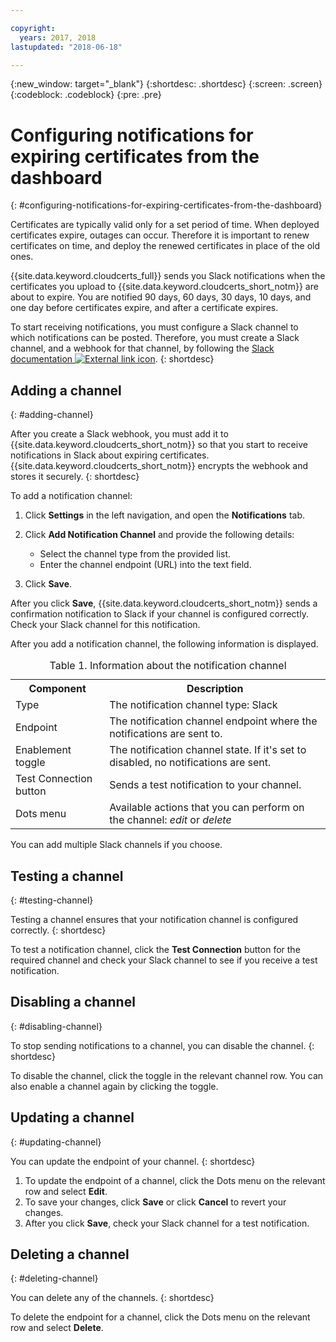 ```yaml
---

copyright:
  years: 2017, 2018
lastupdated: "2018-06-18"

---
```

{:new_window: target="_blank"}
{:shortdesc: .shortdesc}
{:screen: .screen}
{:codeblock: .codeblock}
{:pre: .pre}

# Configuring notifications for expiring certificates from the dashboard
{: #configuring-notifications-for-expiring-certificates-from-the-dashboard}

Certificates are typically valid only for a set period of time. When deployed certificates expire, outages can occur. Therefore it is important to renew certificates on time, and deploy the renewed certificates in place of the old ones.

{{site.data.keyword.cloudcerts_full}} sends you Slack notifications when the certificates you upload to {{site.data.keyword.cloudcerts_short_notm}} are about to expire. You are notified 90 days, 60 days, 30 days, 10 days, and one day before certificates expire, and after a certificate expires.

To start receiving notifications, you must configure a Slack channel to which notifications can be posted. Therefore, you must create a Slack channel, and a webhook for that channel, by following the [Slack documentation ![External link icon](../../icons/launch-glyph.svg "External link icon")](https://api.slack.com/incoming-webhooks).
{: shortdesc}


## Adding a channel
{: #adding-channel}

After you create a Slack webhook, you must add it to {{site.data.keyword.cloudcerts_short_notm}} so that you start to receive notifications in Slack about expiring certificates. {{site.data.keyword.cloudcerts_short_notm}} encrypts the webhook and stores it securely.
{: shortdesc}

To add a notification channel:

1. Click **Settings** in the left navigation, and open the **Notifications** tab.
2. Click **Add Notification Channel** and provide the following details:

   * Select the channel type from the provided list.
   * Enter the channel endpoint (URL) into the text field.

3. Click **Save**.

After you click **Save**, {{site.data.keyword.cloudcerts_short_notm}} sends a confirmation notification to Slack if your channel is configured correctly. Check your Slack channel for this notification.

After you add a notification channel, the following information is displayed.

<table>
<caption> Table 1. Information about the notification channel </caption>
  <tr>
    <th> Component </th>
    <th> Description </th>
  </tr>
  <tr>
    <td>Type</td>
    <td>The notification channel type: Slack</td>
  </tr>
  <tr>
    <td>Endpoint</td>
    <td>The notification channel endpoint where the notifications are sent to.</td>
  </tr>
  <tr>
    <td>Enablement toggle</td>
    <td>The notification channel state. If it's set to disabled, no notifications are sent.</td>
  </tr>
  <tr>
    <td>Test Connection button</td>
    <td>Sends a test notification to your channel.</td>
  </tr>
    <tr>
      <td>Dots menu</td>
      <td>Available actions that you can perform on the channel: <i>edit</i> or <i>delete</i></td>
    </tr>
</table>

You can add multiple Slack channels if you choose.


## Testing a channel
{: #testing-channel}

Testing a channel ensures that your notification channel is configured correctly.
{: shortdesc}

To test a notification channel, click the **Test Connection** button for the required channel and check your Slack channel to see if you receive a test notification.


## Disabling a channel
{: #disabling-channel}

To stop sending notifications to a channel, you can disable the channel.
{: shortdesc}

To disable the channel, click the toggle in the relevant channel row. You can also enable a channel again by clicking the toggle.


## Updating a channel
{: #updating-channel}

You can update the endpoint of your channel.
{: shortdesc}

1. To update the endpoint of a channel, click the Dots menu on the relevant row and select **Edit**.
2. To save your changes, click **Save** or click **Cancel** to revert your changes.
3. After you click **Save**, check your Slack channel for a test notification.


## Deleting a channel
{: #deleting-channel}

You can delete any of the channels.
{: shortdesc}

To delete the endpoint for a channel, click the Dots menu on the relevant row and select **Delete**.

